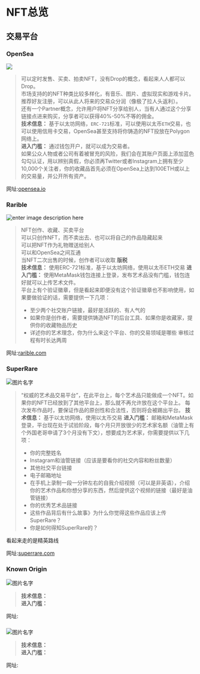 # NFT总览

## 交易平台

### OpenSea
![](https://thebridge.jp/wp-content/uploads/2021/07/opensea-3.jpg)

> 可以定时发售、买卖、拍卖NFT，没有Drop的概念，看起来人人都可以Drop。      
> 市场支持的的NFT种类比较多样化，有音乐、图片、虚拟现实和游戏卡片。        
> 推荐好友注册，可以从此人将来的交易众分润（像极了拉人头返利）。    
> 还有一个Partner概念，允许用户将NFT分享给别人，当有人通过这个分享链接点进来购买，分享者可以获得40%-50%不等的佣金。    
>__技术信息：__ 基于以太坊网络，`ERC-721`标准，可以使用以太币`ETH`交易，也可以使用信用卡交易，OpenSea甚至支持将你铸造的NFT投放在Polygon网络上。    
>__进入门槛：__ 通过钱包开户，就可以成为交易者。   
> 如果公众人物或者公司有着被冒充的风险，我们会在其账户页面上添加蓝色勾勾认证，用以辨别真假，你必须再Twitter或者Instagram上拥有至少10,000个关注者，你的收藏品首先必须在OpenSea上达到100ETH或以上的交易量，并公开所有资产。     

网址:[opensea.io](https://opensea.io/)


### Rarible
![enter image description here](https://cwstatic.nyc3.digitaloceanspaces.com/2020/03/31/images/2/Rarible%20Landing%20page.png)

> NFT创作、收藏、买卖平台         
> 可以只创作NFT，而不卖出去、也可以将自己的作品隐藏起来   
> 可以把NFT作为礼物赠送给别人     
>可以和OpenSea之间互通      
>当NFT二次出售的时候，创作者可以收取 __版税__       
> __技术信息：__ 使用ERC-721标准，基于以太坊网络，使用以太币ETH交易
> __进入门槛：__  使用MetaMask钱包连接上登录，发布艺术品没有门槛，钱包连好就可以上传艺术文件。   
>平台上有个验证徽章，但是看起来即便没有这个验证徽章也不影响使用，如果要做验证的话，需要提供一下几项：
>* 至少两个社交账户链接，最好是活跃的、有人气的
>* 如果你是创作者，需要提供铸造NFT的后台工具、如果你是收藏家，提供你的收藏物品历史
>* 详述你的艺术理念，你为什么来这个平台、你的交易领域是哪些
>审核过程有时长达两周


网址:[rarible.com](https://rarible.com)



### SuperRare
![图片名字](https://images.squarespace-cdn.com/content/v1/59413d96e6f2e1c6837c7ecd/1618090052361-1IBZLO9HBURW55WS45EF/A+sample+of+the+highest+selling+NFTs+on+the+SuperRare+marketplace)

> “权威的艺术品交易平台”，在此平台上，每个艺术品只能做成一个NFT。如果你的NFT已经放到了其他平台上，那么就不再允许放在这个平台上。
>每次发布作品时，要保证作品的原创性和合法性，否则将会被踢出平台。
> __技术信息：__   基于以太坊网络，使用以太币交易
> __进入门槛：__   邮箱和MetaMask登录，平台现在处于试验阶段，每个月只开放很少的艺术家名额（油管上有个外国老哥申请了3个月没有下文），想要成为艺术家，你需要提供以下几项：
> * 你的完整姓名
> * Instagram和油管链接（应该是要看你的社交内容和粉丝数量）
> * 其他社交平台链接
> * 电子邮箱地址
> * 在手机上录制一段一分钟左右的自我介绍视频（可以是非英语），介绍你的艺术作品和你想分享的东西，然后提供这个视频的链接（最好是油管链接）
> * 你的优秀艺术品链接
> * 这些作品背后有什么故事》为什么你觉得这些作品应该上传SuperRare？
> * 你是如何得知SuperRare的？

看起来走的是精英路线

网址:[superrare.com](https://superrare.com)

### Known Origin
![图片名字](https://dappimg.com/media/image/app/59b92ba887cf48598bfd8b616bfa2467.jpg)
>
>
>
> __技术信息：__   
> __进入门槛：__   

网址:[]()







### 
![图片名字](图片链接)
>
>
>
> __技术信息：__   
> __进入门槛：__   

网址:[]()

